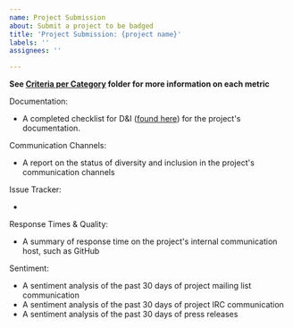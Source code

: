 ```yaml
---
name: Project Submission
about: Submit a project to be badged
title: 'Project Submission: {project name}'
labels: ''
assignees: ''

---
```


**See [Criteria per Category](https://github.com/Nebrethar/Docs-Diversity-Inclusion-Badging/tree/master/Project/Criteria-Per-Category) folder for more information on each metric**

Documentation:

  - A completed checklist for D&I ([found here](https://github.com/Nebrethar/Docs-Diversity-Inclusion-Badging/blob/master/Project/Criteria-Per-Category/Documentation.md)) for the project's documentation.

Communication Channels:

  - A report on the status of diversity and inclusion in the project's communication channels

Issue Tracker:

  -
Response Times & Quality:

  - A summary of response time on the project's internal communication host, such as GitHub

Sentiment:

  - A sentiment analysis of the past 30 days of project mailing list communication
  - A sentiment analysis of the past 30 days of project IRC communication
  - A sentiment analysis of the past 30 days of press releases
